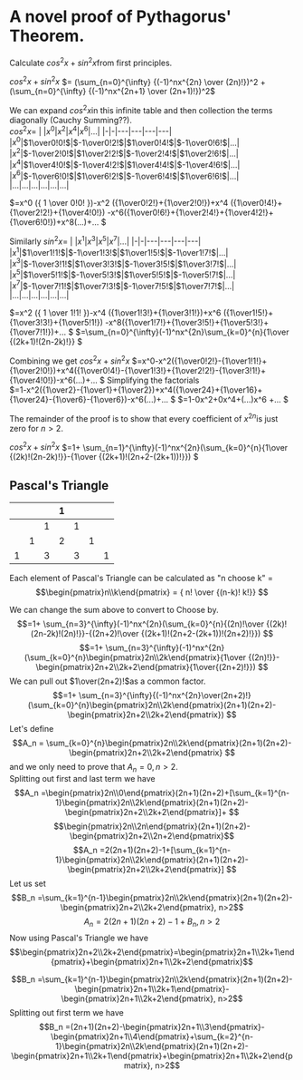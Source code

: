 # A novel proof of Pythagorus' Theorem.

Calculate $cos^2x+sin^2x$from first principles.  

  $cos^2x+sin^2x$ 
  $= (\sum_{n=0}^{\infty} {(-1)^nx^{2n} \over (2n)!})^2 + (\sum_{n=0}^{\infty} {(-1)^nx^{2n+1} \over (2n+1)!})^2$

We can expand $cos^2x$in this infinite table and then collection the terms diagonally (Cauchy Summing??).  
$cos^2x=$
| |$x^0$|$x^2$|$x^4$|$x^6$|...|
|-|-|---|---|---|---|
|$x^0$|$1\over0!0!$|$-1\over0!2!$|$1\over0!4!$|$-1\over0!6!$|...|
|$x^2$|$-1\over2!0!$|$1\over2!2!$|$-1\over2!4!$|$1\over2!6!$|...|  
|$x^4$|$1\over4!0!$|$-1\over4!2!$|$1\over4!4!$|$-1\over4!6!$|...|  
|$x^6$|$-1\over6!0!$|$1\over6!2!$|$-1\over6!4!$|$1\over6!6!$|...|
|...|...|...|...|...|...|  

$=x^0 ({ 1 \over 0!0! })-x^2 ({1\over0!2!}+{1\over2!0!})+x^4 ({1\over0!4!}+{1\over2!2!}+{1\over4!0!}) -x^6({1\over0!6!}+{1\over2!4!}+{1\over4!2!}+{1\over6!0!})+x^8(...)+... $ 

Similarly $sin^2x=$
| |$x^1$|$x^3$|$x^5$|$x^7$|...|
|-|-|---|---|---|---|
|$x^1$|$1\over1!1!$|$-1\over1!3!$|$1\over1!5!$|$-1\over1!7!$|...|
|$x^3$|$-1\over3!1!$|$1\over3!3!$|$-1\over3!5!$|$1\over3!7!$|...|  
|$x^5$|$1\over5!1!$|$-1\over5!3!$|$1\over5!5!$|$-1\over5!7!$|...|  
|$x^7$|$-1\over7!1!$|$1\over7!3!$|$-1\over7!5!$|$1\over7!7!$|...|
|...|...|...|...|...|...|  

$=x^2 ({ 1 \over 1!1! })-x^4 ({1\over1!3!}+{1\over3!1!})+x^6 ({1\over1!5!}+{1\over3!3!}+{1\over5!1!}) -x^8({1\over1!7!}+{1\over3!5!}+{1\over5!3!}+{1\over7!1!})+... $ 
$=\sum_{n=0}^{\infty}(-1)^nx^{2n}\sum_{k=0}^{n}{1\over {(2k+1)!(2n-2k)!}} $

Combining we get $cos^2x+sin^2x$ 
$=x^0-x^2({1\over0!2!}-{1\over1!1!}+{1\over2!0!})+x^4({1\over0!4!}-{1\over1!3!}+{1\over2!2!}-{1\over3!1!}+{1\over4!0!})-x^6(...)+... $ 
Simplifying the factorials  
$=1-x^2({1\over2}-{1\over1}+{1\over2})+x^4({1\over24}+{1\over16}+{1\over24}-{1\over6}-{1\over6})-x^6(...)+... $ 
$=1-0x^2+0x^4+(...)x^6 +... $ 

The remainder of the proof is to show that every coefficient of $x^{2n}$is just zero for $n>2$.   

$cos^2x+sin^2x$ 
$=1+ \sum_{n=1}^{\infty}(-1)^nx^{2n}(\sum_{k=0}^{n}{1\over {(2k)!(2n-2k)!}}-{1\over {(2k+1)!(2n+2-(2k+1))!}}) $
## Pascal's Triangle
|  |  |  | 1|  |  |  |
|--|--|--|--|--|--|--|
|  |  | 1|  | 1|  |  |
|  |1 |  | 2|  |1 |  |
| 1|  | 3|  | 3|  | 1|

Each element of Pascal's Triangle can be calculated as "n choose k" =  
$$\begin{pmatrix}n\\k\end{pmatrix} = { n! \over {(n-k)! k!}} $$ 

We can change the sum above to convert to Choose by.  
$$=1+ \sum_{n=3}^{\infty}(-1)^nx^{2n}(\sum_{k=0}^{n}{(2n)!\over {(2k)!(2n-2k)!(2n)!}}-{(2n+2)!\over {(2k+1)!(2n+2-(2k+1))!(2n+2)!}}) $$ 
$$=1+ \sum_{n=3}^{\infty}(-1)^nx^{2n}(\sum_{k=0}^{n}\begin{pmatrix}2n\\2k\end{pmatrix}{1\over {(2n)!}}-\begin{pmatrix}2n+2\\2k+2\end{pmatrix}{1\over{(2n+2)!}}) $$ 
We can pull out $1\over(2n+2)!$as a common factor.  
$$=1+ \sum_{n=3}^{\infty}{(-1)^nx^{2n}\over(2n+2)!}(\sum_{k=0}^{n}\begin{pmatrix}2n\\2k\end{pmatrix}(2n+1)(2n+2)-\begin{pmatrix}2n+2\\2k+2\end{pmatrix}) $$ 
Let's define 
$$A_n = \sum_{k=0}^{n}\begin{pmatrix}2n\\2k\end{pmatrix}(2n+1)(2n+2)-\begin{pmatrix}2n+2\\2k+2\end{pmatrix} $$ 
and we only need to prove that $A_n=0, n>2$.  
Splitting out first and last term we have
$$A_n =\begin{pmatrix}2n\\0\end{pmatrix}(2n+1)(2n+2)+[\sum_{k=1}^{n-1}\begin{pmatrix}2n\\2k\end{pmatrix}(2n+1)(2n+2)-\begin{pmatrix}2n+2\\2k+2\end{pmatrix}]+ $$
$$\begin{pmatrix}2n\\2n\end{pmatrix}(2n+1)(2n+2)-\begin{pmatrix}2n+2\\2n+2\end{pmatrix}$$ 
$$A_n =2(2n+1)(2n+2)-1+[\sum_{k=1}^{n-1}\begin{pmatrix}2n\\2k\end{pmatrix}(2n+1)(2n+2)-\begin{pmatrix}2n+2\\2k+2\end{pmatrix}] $$
Let us set 
$$B_n =\sum_{k=1}^{n-1}\begin{pmatrix}2n\\2k\end{pmatrix}(2n+1)(2n+2)-\begin{pmatrix}2n+2\\2k+2\end{pmatrix}, n>2$$
$$A_n=2(2n+1)(2n+2)-1 + B_n, n>2$$
Now using Pascal's Triangle we have
$$\begin{pmatrix}2n+2\\2k+2\end{pmatrix}=\begin{pmatrix}2n+1\\2k+1\end{pmatrix}+\begin{pmatrix}2n+1\\2k+2\end{pmatrix}$$

$$B_n =\sum_{k=1}^{n-1}\begin{pmatrix}2n\\2k\end{pmatrix}(2n+1)(2n+2)-\begin{pmatrix}2n+1\\2k+1\end{pmatrix}-\begin{pmatrix}2n+1\\2k+2\end{pmatrix}, n>2$$
Splitting out first term we have
$$B_n =(2n+1)(2n+2)-\begin{pmatrix}2n+1\\3\end{pmatrix}-\begin{pmatrix}2n+1\\4\end{pmatrix}+\sum_{k=2}^{n-1}\begin{pmatrix}2n\\2k\end{pmatrix}(2n+1)(2n+2)-\begin{pmatrix}2n+1\\2k+1\end{pmatrix}+\begin{pmatrix}2n+1\\2k+2\end{pmatrix}, n>2$$




